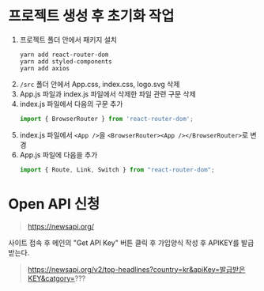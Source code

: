# 프로젝트 생성 후 초기화 작업

1. 프로젝트 폴더 안에서 패키지 설치
    ```shell
    yarn add react-router-dom
    yarn add styled-components
    yarn add axios
    ```
2. `/src` 폴더 안에서 App.css, index.css, logo.svg 삭제
3. App.js 파일과 index.js 파일에서 삭제한 파일 관련 구문 삭제
4. index.js 파일에서 다음의 구문 추가
    ```js
    import { BrowserRouter } from 'react-router-dom';
    ```
5. index.js 파일에서 `<App />`을 `<BrowserRouter><App /></BrowserRouter>`로 변경
6. App.js 파일에 다음을 추가
   ```js
   import { Route, Link, Switch } from "react-router-dom";
   ```


# Open API 신청

> https://newsapi.org/

사이트 접속 후 메인의 "Get API Key" 버튼 클릭 후 가입양식 작성 후 APIKEY를 발급받는다.

> https://newsapi.org/v2/top-headlines?country=kr&apiKey=발급받은KEY&catgory=???